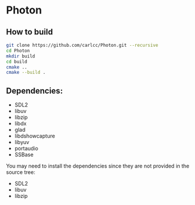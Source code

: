 # Photon

## How to build

```bash
git clone https://github.com/carlcc/Photon.git --recursive
cd Photon
mkdir build
cd build
cmake ..
cmake --build .
```

## Dependencies:

- SDL2
- libuv
- libzip
- libdx
- glad
- libdshowcapture
- libyuv
- portaudio
- SSBase

You may need to install the dependencies since they are not provided in the source tree:

- SDL2
- libuv
- libzip
